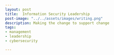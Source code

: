 ```yaml
---
layout: post
title:  Information Security Leadership
post-image: "../../assets/images/writing.png"
description: Making the change to support change
tags:
- management
- leadership
- cybersecurity

---
```

  